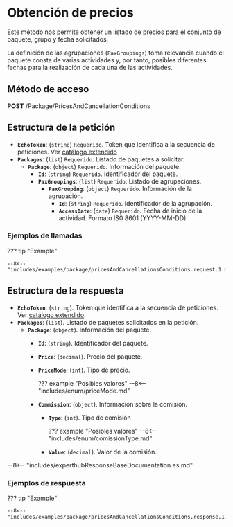 # Obtención de precios

Este método nos permite obtener un listado de precios para el conjunto de paquete, grupo y fecha solicitados.

La definición de las agrupaciones (``PaxGroupings``) toma relevancia cuando el paquete consta de varias actividades y, por tanto, posibles diferentes fechas para la realización de cada una de las actividades.

## Método de acceso

**POST** /Package/PricesAndCancellationConditions

## Estructura de la petición

- **``EchoToken``**: (``string``) ``Requerido``. Token que identifica a la secuencia de peticiones. Ver [catálogo extendido](../extendedCatalog#estructura-de-la-respuesta)
- **``Packages``**: (``list``) ``Requerido``. Listado de paquetes a solicitar.
    - **``Package``**: (``object``) ``Requerido``. Información del paquete.
        - **``Id``**: (``string``) ``Requerido``. Identificador del paquete.
        - **``PaxGroupings``**: (``list``) ``Requerido``. Listado de agrupaciones.
            - **``PaxGrouping``**: (``object``) ``Requerido``. Información de la agrupación.
                - **``Id``**: (``string``) ``Requerido``. Identificador de la agrupación.
                - **``AccessDate``**: (``date``) ``Requerido``. Fecha de inicio de la actividad. Formato IS0 8601 (YYYY-MM-DD).

### Ejemplos de llamadas

??? tip "Example"

    --8<-- "includes/examples/package/pricesAndCancellationsConditions.request.1.md"

## Estructura de la respuesta

- **``EchoToken``**: (``string``). Token que identifica a la secuencia de peticiones. Ver [catálogo extendido](../extendedCatalog#estructura-de-la-respuesta).
- **``Packages``**: (``list``). Listado de paquetes solicitados en la petición.
    - **``Package``**: (``object``). Información del paquete.
        - **``Id``**: (``string``). Identificador del paquete.
        - **``Price``**: (``decimal``). Precio del paquete.
        - **``PriceMode``**: (``int``). Tipo de precio.

            ??? example "Posibles valores"
                --8<-- "includes/enum/priceMode.md"

        - **``Commission``**: (``object``). Información sobre la comisión.
            - **``Type``**: (``int``). Tipo de comisión

                ??? example "Posibles valores"
                    --8<-- "includes/enum/comissionType.md"

            - **``Value``**: (``decimal``). Valor de la comisión.

--8<-- "includes/experthubResponseBaseDocumentation.es.md"

### Ejemplos de respuesta

??? tip "Example"

    --8<-- "includes/examples/package/pricesAndCancellationsConditions.response.1.md"
